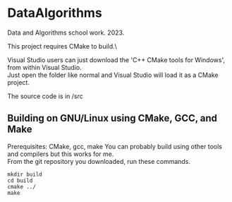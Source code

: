 # DataAlgorithms
Data and Algorithms school work. 2023.

This project requires CMake to build.\

Visual Studio users can just download the 'C++ CMake tools for Windows', from within Visual Studio.\
Just open the folder like normal and Visual Studio will load it as a CMake project.

The source code is in /src

## Building on GNU/Linux using CMake, GCC, and Make
Prerequisites: CMake, gcc, make
You can probably build using other tools and compilers but this works for me.\
From the git repository you downloaded, run these commands.
```
mkdir build
cd build
cmake ../
make
```
